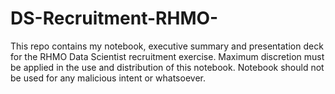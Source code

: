 # DS-Recruitment-RHMO-
This repo contains my notebook, executive summary and presentation deck for the RHMO Data Scientist recruitment exercise. Maximum discretion must be applied in the use and distribution of this notebook. Notebook should not be used for any malicious intent or whatsoever.
